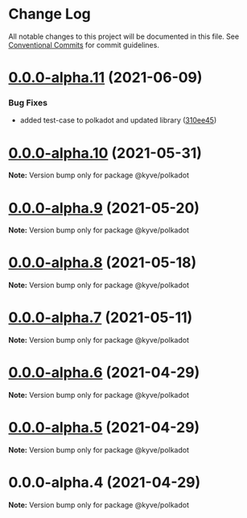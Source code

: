# Change Log

All notable changes to this project will be documented in this file.
See [Conventional Commits](https://conventionalcommits.org) for commit guidelines.

# [0.0.0-alpha.11](https://github.com/KYVENetwork/polkadot/compare/@kyve/polkadot@0.0.0-alpha.10...@kyve/polkadot@0.0.0-alpha.11) (2021-06-09)


### Bug Fixes

* added test-case to polkadot and updated library ([310ee45](https://github.com/KYVENetwork/polkadot/commit/310ee454edfe868deebffb8e12413c9b5c90b963))





# [0.0.0-alpha.10](https://github.com/KYVENetwork/polkadot/compare/@kyve/polkadot@0.0.0-alpha.9...@kyve/polkadot@0.0.0-alpha.10) (2021-05-31)

**Note:** Version bump only for package @kyve/polkadot





# [0.0.0-alpha.9](https://github.com/KYVENetwork/polkadot/compare/@kyve/polkadot@0.0.0-alpha.8...@kyve/polkadot@0.0.0-alpha.9) (2021-05-20)

**Note:** Version bump only for package @kyve/polkadot





# [0.0.0-alpha.8](https://github.com/KYVENetwork/polkadot/compare/@kyve/polkadot@0.0.0-alpha.7...@kyve/polkadot@0.0.0-alpha.8) (2021-05-18)

**Note:** Version bump only for package @kyve/polkadot





# [0.0.0-alpha.7](https://github.com/KYVENetwork/polkadot/compare/@kyve/polkadot@0.0.0-alpha.6...@kyve/polkadot@0.0.0-alpha.7) (2021-05-11)

**Note:** Version bump only for package @kyve/polkadot





# [0.0.0-alpha.6](https://github.com/KYVENetwork/polkadot/compare/@kyve/polkadot@0.0.0-alpha.5...@kyve/polkadot@0.0.0-alpha.6) (2021-04-29)

**Note:** Version bump only for package @kyve/polkadot

# [0.0.0-alpha.5](https://github.com/KYVENetwork/polkadot/compare/@kyve/polkadot@0.0.0-alpha.4...@kyve/polkadot@0.0.0-alpha.5) (2021-04-29)

**Note:** Version bump only for package @kyve/polkadot

# 0.0.0-alpha.4 (2021-04-29)

**Note:** Version bump only for package @kyve/polkadot
